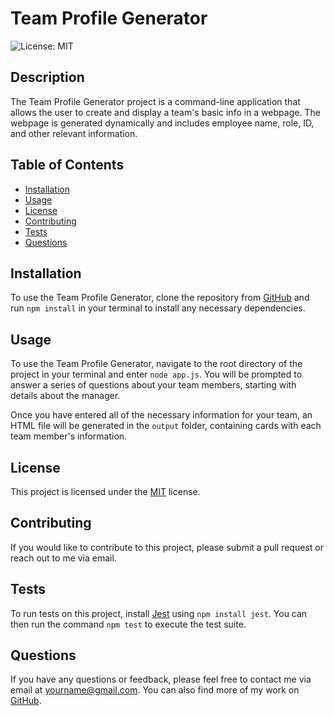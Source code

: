 
# Team Profile Generator

![License: MIT](https://img.shields.io/badge/License-MIT-yellow.svg)

## Description

The Team Profile Generator project is a command-line application that allows the user to create and display a team's basic info in a webpage. The webpage is generated dynamically and includes employee name, role, ID, and other relevant information.

## Table of Contents

- [Installation](#installation)
- [Usage](#usage)
- [License](#license)
- [Contributing](#contributing)
- [Tests](#tests)
- [Questions](#questions)

## Installation

To use the Team Profile Generator, clone the repository from [GitHub](https://github.com/yourusername/yourrepository) and run `npm install` in your terminal to install any necessary dependencies.

## Usage

To use the Team Profile Generator, navigate to the root directory of the project in your terminal and enter `node app.js`. You will be prompted to answer a series of questions about your team members, starting with details about the manager.

Once you have entered all of the necessary information for your team, an HTML file will be generated in the `output` folder, containing cards with each team member's information.  

## License

This project is licensed under the [MIT](https://opensource.org/licenses/MIT) license.

## Contributing

If you would like to contribute to this project, please submit a pull request or reach out to me via email.

## Tests

To run tests on this project, install [Jest](https://jestjs.io/) using `npm install jest`. You can then run the command `npm test` to execute the test suite.

## Questions

If you have any questions or feedback, please feel free to contact me via email at yourname@gmail.com. You can also find more of my work on [GitHub](https://github.com/yourusername/).